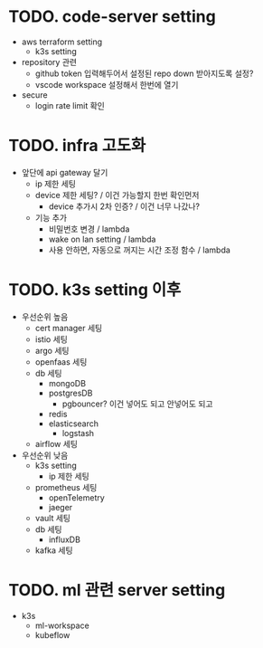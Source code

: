 # TODO. code-server setting

- aws terraform setting
  - k3s setting
- repository 관련
  - github token 입력해두어서 설정된 repo down 받아지도록 설정?
  - vscode workspace 설정해서 한번에 열기
- secure
  - login rate limit 확인

# TODO. infra 고도화

- 앞단에 api gateway 달기
  - ip 제한 세팅
  - device 제한 세팅? / 이건 가능할지 한번 확인먼저
    - device 추가시 2차 인증? / 이건 너무 나갔나?
  - 기능 추가
    - 비밀번호 변경 / lambda
    - wake on lan setting / lambda
    - 사용 안하면, 자동으로 꺼지는 시간 조정 함수 / lambda

# TODO. k3s setting 이후

- 우선순위 높음
  - cert manager 세팅
  - istio 세팅
  - argo 세팅
  - openfaas 세팅
  - db 세팅
    - mongoDB
    - postgresDB
      - pgbouncer? 이건 넣어도 되고 안넣어도 되고
    - redis
    - elasticsearch
      - logstash
  - airflow 세팅
- 우선순위 낮음
  - k3s setting
    - ip 제한 세팅
  - prometheus 세팅
    - openTelemetry
    - jaeger
  - vault 세팅
  - db 세팅
    - influxDB
  - kafka 세팅

# TODO. ml 관련 server setting

- k3s
  - ml-workspace
  - kubeflow
